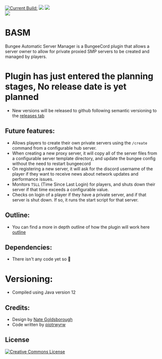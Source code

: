 [![Current Build:](https://github.com/Antares-Network/BASM/actions/workflows/maven.yml/badge.svg)](https://github.com/Antares-Network/BASM/actions/workflows/maven.yml)
![](https://img.shields.io/github/repo-size/Antares-Network/BASM?color=Green&style=flat-square)
![](https://img.shields.io/tokei/lines/github/Antares-Network/BASM?style=flat-square)  
![](https://cdn.discordapp.com/icons/649703068799336454/1a7ef8f706cd60d62547d2c7dc08d6f0.png) 

# BASM
Bungee Automatic Server Manager is a BungeeCord plugin that allows a server owner to allow for private proxied SMP servers to be created and managed by players.

# Plugin has just entered the planning stages, No release date is yet planned
- New versions will be released to github following semantic versioning to the [releases tab](https://github.com/Antares-Network/BASM/releases) 


## Future features:
- Allows players to create their own private servers using the `/create` command from a configurable hub server.
- When creating a new proxy server, it will copy all of the server files from a configurable server template directory, and update the bungee config without the need to restart bungeecord
- On registering a new server, it will ask for the discord username of the player if they want to receive news about network updates and performance issues.
- Monitors `TSLL` (Time Since Last Login) for players, and shuts down their server if that time exceeds a configurable value.
- Checks on login of a player if they have a private server, and if that server is shut down. If so, it runs the start script for that server.

## Outline:
- You can find a more in depth outline of how the plugin will work here [outline](https://github.com/Antares-Network/BASM/blob/main/OUTLINE.md)

## Dependencies: 
- There isn't any code yet so 🤷

# Versioning:
- Compiled using Java version 12


## Credits:
- Design by [Nate Goldsborough](https://github.com/nathen418)
- Code written by [piotrwyrw](https://github.com/piotrwyrw)


## License

<a rel="license" href="http://creativecommons.org/licenses/by-nc-nd/3.0/"><img alt="Creative Commons License" style="border-width:0" src="https://i.creativecommons.org/l/by-nc-nd/3.0/88x31.png" /></a>

